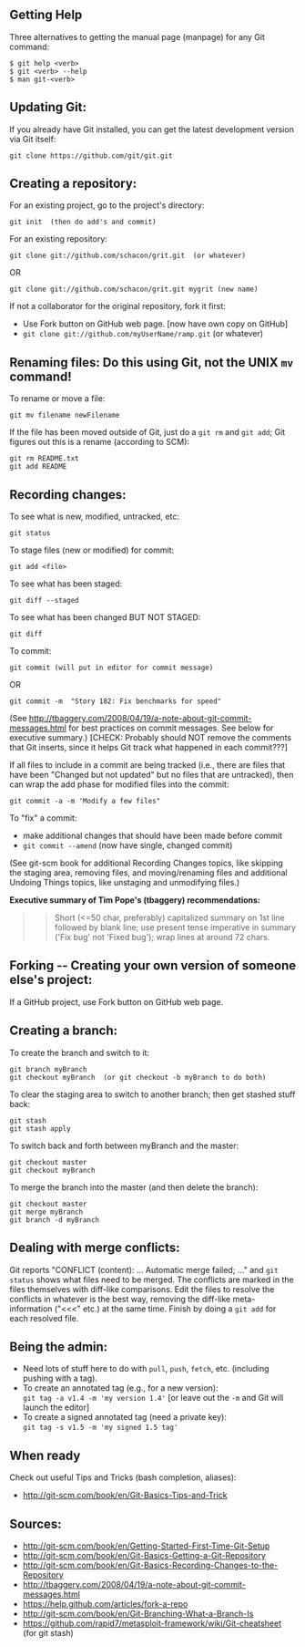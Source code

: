 ## Getting Help #

Three alternatives to getting the manual page (manpage) for any Git command:

    $ git help <verb>  
    $ git <verb> --help  
    $ man git-<verb>  

## Updating Git: #

If you already have Git installed, you can get the latest development
version via Git itself:

    git clone https://github.com/git/git.git

## Creating a repository: #

For an existing project, go to the project's directory:

    git init  (then do add's and commit)
    
For an existing repository:

    git clone git://github.com/schacon/grit.git  (or whatever)  

OR  

    git clone git://github.com/schacon/grit.git mygrit (new name)  

If not a collaborator for the original repository, fork it first:
-   Use Fork button on GitHub web page. [now have own copy on GitHub]  
-    `git clone git://github.com/myUserName/ramp.git` (or whatever)

## Renaming files:  Do this using Git, not the UNIX `mv` command! #

To rename or move a file:

    git mv filename newFilename
    
If the file has been moved outside of Git, just do a `git rm` and
`git add`; Git figures out this is a rename (according to SCM):

    git rm README.txt
    git add README

## Recording changes: #

To see what is new, modified, untracked, etc:

    git status
    
To stage files (new or modified) for commit:

    git add <file>
    
To see what has been staged:

    git diff --staged
    
To see what has been changed BUT NOT STAGED:

    git diff
    
To commit:

    git commit (will put in editor for commit message)  

OR  

    git commit -m  "Story 182: Fix benchmarks for speed"
    
  (See
  <http://tbaggery.com/2008/04/19/a-note-about-git-commit-messages.html>
  for best practices on commit messages.  See below for executive summary.)
  [CHECK: Probably should NOT remove the comments that Git
  inserts, since it helps Git track what happened in each commit???]

If all files to include in a commit are being tracked (i.e., there
are files that have been "Changed but not updated" but no files that
are untracked), then can wrap the add phase for modified files into
the commit:

    git commit -a -m 'Modify a few files"
    
To "fix" a commit:
-   make additional changes that should have been made before commit  
-   `git commit --amend` (now have single, changed commit)

(See git-scm book for additional Recording Changes topics, like
skipping the staging area, removing files, and moving/renaming
files and additional Undoing Things topics, like unstaging and
unmodifying files.)

__Executive summary of Tim Pope's (tbaggery) recommendations:__  
>>   Short (<=50 char, preferably) capitalized summary on 1st line followed
>>   by blank line; use present tense imperative in summary ('Fix bug' not
>>   'Fixed bug'); wrap lines at around 72 chars.

## Forking -- Creating your own version of someone else's project: #

If a GitHub project, use Fork button on GitHub web page.

## Creating a branch: #

To create the branch and switch to it:

    git branch myBranch
    git checkout myBranch  (or git checkout -b myBranch to do both)

To clear the staging area to switch to another branch; then get stashed stuff back:

    git stash
    git stash apply

To switch back and forth between myBranch and the master:

    git checkout master
    git checkout myBranch

To merge the branch into the master (and then delete the branch):

    git checkout master
    git merge myBranch
    git branch -d myBranch

## Dealing with merge conflicts: #

Git reports "CONFLICT (content): ...  Automatic merge failed; ..."
and `git status` shows what files need to be merged.  The conflicts
are marked in the files themselves with diff-like comparisons.  Edit
the files to resolve the conflicts in whatever is the best way,
removing the diff-like meta-information ("<<<" etc.) at the same
time.  Finish by doing a `git add` for each resolved file.

## Being the admin: #

- Need lots of stuff here to do with `pull`, `push`, `fetch`, etc.
   (including pushing with a tag).
- To create an annotated tag (e.g., for a new version):  
    `git tag -a v1.4 -m 'my version 1.4'` [or leave out the `-m` and Git will launch the editor]
- To create a signed annotated tag (need a private key):  
    `git tag -s v1.5 -m 'my signed 1.5 tag'`

## When ready #

Check out useful Tips and Tricks (bash completion, aliases):
-  <http://git-scm.com/book/en/Git-Basics-Tips-and-Trick>

## Sources: #

-  <http://git-scm.com/book/en/Getting-Started-First-Time-Git-Setup>
-  <http://git-scm.com/book/en/Git-Basics-Getting-a-Git-Repository>
-  <http://git-scm.com/book/en/Git-Basics-Recording-Changes-to-the-Repository>
-  <http://tbaggery.com/2008/04/19/a-note-about-git-commit-messages.html>
-  <https://help.github.com/articles/fork-a-repo>
-  <http://git-scm.com/book/en/Git-Branching-What-a-Branch-Is>
-  <https://github.com/rapid7/metasploit-framework/wiki/Git-cheatsheet> (for git stash)
